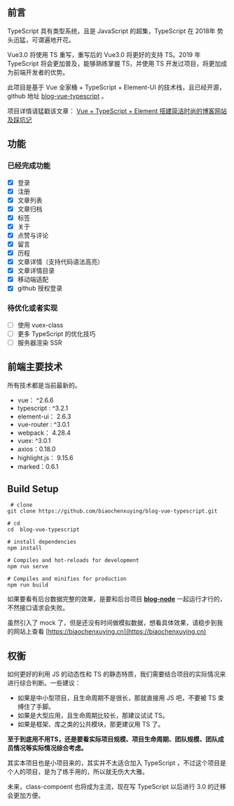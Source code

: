 
## 前言 

TypeScript 具有类型系统，且是 JavaScript 的超集，TypeScript 在 2018年 势头迅猛，可谓遍地开花。

Vue3.0 将使用 TS 重写，重写后的 Vue3.0 将更好的支持 TS。2019 年 TypeScript 将会更加普及，能够熟练掌握 TS，并使用 TS 开发过项目，将更加成为前端开发者的优势。

此项目是基于 Vue 全家桶 + TypeScript + Element-UI  的技术栈，且已经开源，github 地址 [blog-vue-typescript](https://github.com/biaochenxuying/blog-vue-typescript) 。

项目详情请猛戳该文章： [Vue + TypeScript + Element 搭建简洁时尚的博客网站及踩坑记](https://biaochenxuying.cn/articleDetail?article_id=5c9d8ce5f181945ddd6b0ffc)

## 功能

### 已经完成功能

- [x] 登录  
- [x] 注册  
- [x] 文章列表
- [x] 文章归档
- [x] 标签  
- [x] 关于  
- [x] 点赞与评论
- [x] 留言
- [x] 历程
- [x] 文章详情（支持代码语法高亮）
- [x] 文章详情目录
- [x] 移动端适配
- [x] github 授权登录

### 待优化或者实现

- [ ] 使用 vuex-class
- [ ] 更多 TypeScript 的优化技巧
- [ ] 服务器渲染 SSR

## 前端主要技术 

所有技术都是当前最新的。

- vue： ^2.6.6
- typescript : ^3.2.1
- element-ui： 2.6.3
- vue-router : ^3.0.1
- webpack： 4.28.4
- vuex: ^3.0.1
- axios：0.18.0
- highlight.js： 9.15.6
- marked：0.6.1


## Build Setup 

``` 
 # clone
git clone https://github.com/biaochenxuying/blog-vue-typescript.git
```

```
# cd
cd  blog-vue-typescript
```

```
# install dependencies
npm install
```

```
# Compiles and hot-reloads for development
npm run serve
```

```
# Compiles and minifies for production
npm run build
```


如果要看有后台数据完整的效果，是要和后台项目  **[blog-node](https://github.com/biaochenxuying/blog-node)** 一起运行才行的，不然接口请求会失败。

虽然引入了 mock 了，但是还没有时间做模拟数据，想看具体效果，请稳步到我的网站上查看 [https://biaochenxuying.cn](https://biaochenxuying.cn)

## 权衡

如何更好的利用 JS 的动态性和 TS 的静态特质，我们需要结合项目的实际情况来进行综合判断。一些建议：

*   如果是中小型项目，且生命周期不是很长，那就直接用 JS 吧，不要被 TS 束缚住了手脚。
*   如果是大型应用，且生命周期比较长，那建议试试 TS。
*   如果是框架、库之类的公共模块，那更建议用 TS 了。

**至于到底用不用TS，还是要看实际项目规模、项目生命周期、团队规模、团队成员情况等实际情况综合考虑。**

其实本项目也是小项目来的，其实并不太适合加入  TypeScript ，不过这个项目是个人的项目，是为了练手用的，所以就无伤大大雅。

未来，class-compoent 也将成为主流，现在写 TypeScript 以后进行 3.0 的迁移会更加方便。